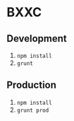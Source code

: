 BXXC
=====


## Development

1. `npm install`
2. `grunt`

## Production

1. `npm install`
2. `grunt prod`

